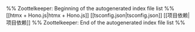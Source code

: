 %% Zoottelkeeper: Beginning of the autogenerated index file list  %%
 [[htmx + Hono.js|htmx + Hono.js]]
 [[tsconfig.json|tsconfig.json]]
 [[项目依赖|项目依赖]]
%% Zoottelkeeper: End of the autogenerated index file list  %%
